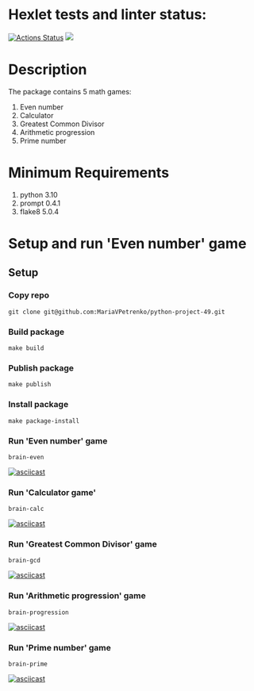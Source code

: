# Hexlet tests and linter status:
[![Actions Status](https://github.com/MariaVPetrenko/python-project-49/workflows/hexlet-check/badge.svg)](https://github.com/MariaVPetrenko/python-project-49/actions)
<a href="https://codeclimate.com/github/MariaVPetrenko/python-project-49/maintainability"><img src="https://api.codeclimate.com/v1/badges/b521006fd923755e8202/maintainability" /></a>
# Description
The package contains 5 math games:
1. Even number
2. Calculator
3. Greatest Common Divisor
4. Arithmetic progression
5. Prime number
# Minimum Requirements
1. python 3.10
2. prompt 0.4.1
3. flake8 5.0.4
# Setup and run 'Even number' game
## Setup
### Copy repo
 `git clone git@github.com:MariaVPetrenko/python-project-49.git`
 ### Build package
 `make build`
 ### Publish package
 `make publish`
 ### Install package
 `make package-install`
 ### Run 'Even number' game
 `brain-even`

[![asciicast](https://asciinema.org/a/603255.svg)](https://asciinema.org/a/603255)
### Run 'Calculator game'
`brain-calc`

[![asciicast](https://asciinema.org/a/603079.svg)](https://asciinema.org/a/603079)
### Run 'Greatest Common Divisor' game
`brain-gcd`

[![asciicast](https://asciinema.org/a/603080.svg)](https://asciinema.org/a/603080)
### Run 'Arithmetic progression' game
`brain-progression`

[![asciicast](https://asciinema.org/a/603083.svg)](https://asciinema.org/a/603083)
### Run 'Prime number' game
`brain-prime`

[![asciicast](https://asciinema.org/a/601789.svg)](https://asciinema.org/a/601789)
